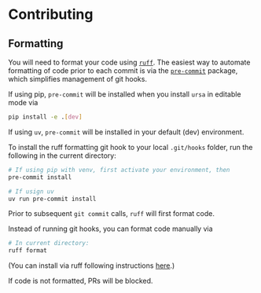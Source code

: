 # Contributing

## Formatting

You will need to format your code using [`ruff`][2]. The easiest way to
automate formatting of code prior to each commit is via the [`pre-commit`][1]
package, which simplifies management of git hooks.

If using pip, `pre-commit` will be installed when you install `ursa` in
editable mode via

```bash
pip install -e .[dev]
```

If using `uv`, `pre-commit` will be installed in your default (dev)
environment.

To install the ruff formatting git hook to your local `.git/hooks` folder, run
the following in the current directory:

```bash
# If using pip with venv, first activate your environment, then
pre-commit install

# If usign uv
uv run pre-commit install
```

Prior to subsequent `git commit` calls, `ruff` will first format code.

Instead of running git hooks, you can format code manually via

```bash
# In current directory:
ruff format
```

(You can install via ruff following instructions [here][3].)

If code is not formatted, PRs will be blocked.

[1]: https://pre-commit.com
[2]: https://github.com/astral-sh/ruff
[3]: https://docs.astral.sh/ruff/installation
